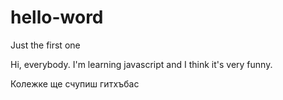 # hello-word
Just the first one 

Hi, everybody.
I'm learning javascript and I think it's very funny.

Колежке ще счупиш гитхъбас 
